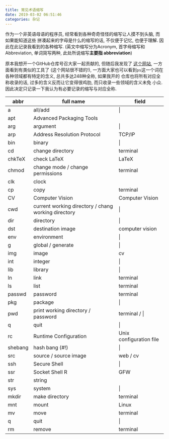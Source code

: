 ```yaml
---
title: 常见术语缩写
date: 2019-03-02 06:51:46
categories: 杂记
---
```


作为一个非英语母语的程序员, 经常看到各种奇奇怪怪的缩写让人摸不到头脑, 而如果能知道这些
拼凑起来的字母是什么的缩写的话, 不仅便于记忆, 也便于理解. 因此在此记录我看到的各种缩写.
(英文中缩写分为Acronym, 首字母缩写和Abbreviation, 单词简写两种, 此处所说缩写**主要指
abbreviation**)

原本我想开一个GitHub仓库号召大家一起贡献的, 但随后我发现了
[这个网站](https://acronyms.thefreedictionary.com/ps), 一方面看到有类似的工具了
(这个网站很不错的!),
一方面大家也可以看到`ps`这一个词在各种领域都有特定的含义, 总共多达248种全称, 如果我开的
仓库也将所有对应全称收录的话, 过多的含义反而让它变得很鸡肋, 而只收录一些领域的含义未免
小众. 因此决定只记录一下我认为有必要记录的缩写与对应全称.

|abbr|full name|field|
|---|---|---|
|a|all/add|\|
|apt|Advanced Packaging Tools|
|arg|argument|\|
|arp|Address Resolution Protocol|TCP/IP|
|bin|binary|\|
|cd|change directory|terminal|
|chkTeX|check LaTeX|LaTeX|
|chmod|change mode / change permissions|terminal|
|clk|clock|
|cp|copy|terminal|
|CV|Computer Vision|Computer Vision|
|cwd|current working directory / chang working directory|\|
|dir|directory|\|
|dst|destination image| computer vision|
|env|environment|\|
|g|global / generate|\|
|img|image|cv|
|int|integer|\|
|lib|library|\|
|ln|link|terminal|
|ls|list|terminal|
|passwd|password|terminal|
|pkg|package|\|
|pwd|print working directory / password|terminal / \|
|q|quit|\|
|rc|Runtime Configuration|Unix configuration file|
|shebang|hash bang (#!) |\|
|src|source / source image|web / cv|
|ssh|Secure Shell|\|
|ssr|Socket Shell R|GFW|
|str|string|
|sys|system|\|
|mkdir|make directory|terminal|
|mnt|mount|Linux|
|mv|move|terminal|
|q|quit|\|
|rm|remove|terminal|
